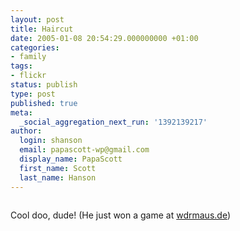 ```yaml
---
layout: post
title: Haircut
date: 2005-01-08 20:54:29.000000000 +01:00
categories:
- family
tags:
- flickr
status: publish
type: post
published: true
meta:
  _social_aggregation_next_run: '1392139217'
author:
  login: shanson
  email: papascott-wp@gmail.com
  display_name: PapaScott
  first_name: Scott
  last_name: Hanson
---
```

<p><a href="http://www.flickr.com/photos/papascott/3111715/" title="Christopher's a winner!"><img src="http://photos2.flickr.com/3111715_686cbec1fb_m.jpg" alt="" border="0" /></a></p>
<p>Cool doo, dude! (He just won a game at <a href="http://www.wdrmaus.de/">wdrmaus.de</a>)</p>
